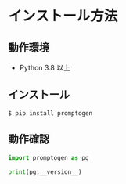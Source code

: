 # インストール方法

## 動作環境

- Python 3.8 以上

## インストール

```console
$ pip install promptogen
```

## 動作確認

```python
import promptogen as pg

print(pg.__version__)
```
